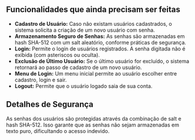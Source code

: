 <!DOCTYPE html>
<html lang="pt-BR">
<head>
    <meta charset="UTF-8">
</head>
<body>

<h2>Funcionalidades que ainda precisam ser feitas</h2>
<ul>
    <li><strong>Cadastro de Usuário:</strong> Caso não existam usuários cadastrados, o sistema solicita a criação de um novo usuário com senha.</li>
    <li><strong>Armazenamento Seguro de Senhas:</strong> As senhas são armazenadas em hash SHA-512 com um salt aleatório, conforme práticas de segurança.</li>
    <li><strong>Login:</strong> Permite o login de usuários registrados. A senha digitada não é exibida (com asteriscos ou oculta).</li>
    <li><strong>Exclusão de Último Usuário:</strong> Se o último usuário for excluído, o sistema retornará ao passo de cadastro de um novo usuário.</li>
    <li><strong>Menu de Login:</strong> Um menu inicial permite ao usuário escolher entre cadastro, login e sair.</li>
    <li><strong>Logout:</strong> Permite que o usuário logado saia de sua conta.</li>
</ul>

<h2>Detalhes de Segurança</h2>
<p>As senhas dos usuários são protegidas através da combinação de salt e hash SHA-512. Isso garante que as senhas não sejam armazenadas em texto puro, dificultando o acesso indevido.</p>

</body>
</html>
